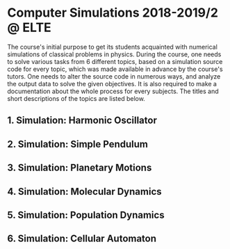 # Computer Simulations 2018-2019/2 @ ELTE

The course's initial purpose to get its students acquainted with numerical simulations of classical problems in physics. During the course, one needs to solve various tasks from 6 different topics, based on a simulation source code for every topic, which was made available in advance by the course's tutors. One needs to alter the source code in numerous ways, and analyze the output data to solve the given objectives. It is also required to make a documentation about the whole process for every subjects.
The titles and short descriptions of the topics are listed below.

## 1. Simulation: Harmonic Oscillator

## 2. Simulation: Simple Pendulum

## 3. Simulation: Planetary Motions

## 4. Simulation: Molecular Dynamics

## 5. Simulation: Population Dynamics

## 6. Simulation: Cellular Automaton
